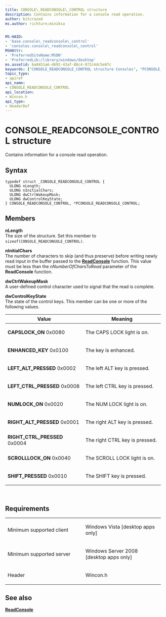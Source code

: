 ```yaml
---
title: CONSOLE\_READCONSOLE\_CONTROL structure
description: Contains information for a console read operation.
author: bitcrazed
ms.author: richturn;miniksa


MS-HAID:
- 'base.console\_readconsole\_control'
- 'consoles.console\_readconsole\_control'
MSHAttr:
- 'PreferredSiteName:MSDN'
- 'PreferredLib:/library/windows/desktop'
ms.assetid: 6a8451a6-d692-43af-88c4-972c4dc5e07c
keywords: ["CONSOLE_READCONSOLE_CONTROL structure Consoles", "PCONSOLE_READCONSOLE_CONTROL structure pointer Consoles"]
topic_type:
- apiref
api_name:
- CONSOLE_READCONSOLE_CONTROL
api_location:
- Wincon.h
api_type:
- HeaderDef
---
```


# CONSOLE\_READCONSOLE\_CONTROL structure


Contains information for a console read operation.

Syntax
------

```ManagedCPlusPlus
typedef struct _CONSOLE_READCONSOLE_CONTROL {
  ULONG nLength;
  ULONG nInitialChars;
  ULONG dwCtrlWakeupMask;
  ULONG dwControlKeyState;
} CONSOLE_READCONSOLE_CONTROL, *PCONSOLE_READCONSOLE_CONTROL;
```

Members
-------

**nLength**  
The size of the structure. Set this member to `sizeof(CONSOLE_READCONSOLE_CONTROL)`.

**nInitialChars**  
The number of characters to skip (and thus preserve) before writing newly read input in the buffer passed to the [**ReadConsole**](readconsole.md) function. This value must be less than the *nNumberOfCharsToRead* parameter of the **ReadConsole** function.

**dwCtrlWakeupMask**  
A user-defined control character used to signal that the read is complete.

**dwControlKeyState**  
The state of the control keys. This member can be one or more of the following values.

<table>
<colgroup>
<col width="50%" />
<col width="50%" />
</colgroup>
<thead>
<tr class="header">
<th>Value</th>
<th>Meaning</th>
</tr>
</thead>
<tbody>
<tr class="odd">
<td><span id="CAPSLOCK_ON"></span><span id="capslock_on"></span>
<strong>CAPSLOCK_ON</strong>
0x0080</td>
<td><p>The CAPS LOCK light is on.</p></td>
</tr>
<tr class="even">
<td><span id="ENHANCED_KEY"></span><span id="enhanced_key"></span>
<strong>ENHANCED_KEY</strong>
0x0100</td>
<td><p>The key is enhanced.</p></td>
</tr>
<tr class="odd">
<td><span id="LEFT_ALT_PRESSED"></span><span id="left_alt_pressed"></span>
<strong>LEFT_ALT_PRESSED</strong>
0x0002</td>
<td><p>The left ALT key is pressed.</p></td>
</tr>
<tr class="even">
<td><span id="LEFT_CTRL_PRESSED"></span><span id="left_ctrl_pressed"></span>
<strong>LEFT_CTRL_PRESSED</strong>
0x0008</td>
<td><p>The left CTRL key is pressed.</p></td>
</tr>
<tr class="odd">
<td><span id="NUMLOCK_ON"></span><span id="numlock_on"></span>
<strong>NUMLOCK_ON</strong>
0x0020</td>
<td><p>The NUM LOCK light is on.</p></td>
</tr>
<tr class="even">
<td><span id="RIGHT_ALT_PRESSED"></span><span id="right_alt_pressed"></span>
<strong>RIGHT_ALT_PRESSED</strong>
0x0001</td>
<td><p>The right ALT key is pressed.</p></td>
</tr>
<tr class="odd">
<td><span id="RIGHT_CTRL_PRESSED"></span><span id="right_ctrl_pressed"></span>
<strong>RIGHT_CTRL_PRESSED</strong>
0x0004</td>
<td><p>The right CTRL key is pressed.</p></td>
</tr>
<tr class="even">
<td><span id="SCROLLLOCK_ON"></span><span id="scrolllock_on"></span>
<strong>SCROLLLOCK_ON</strong>
0x0040</td>
<td><p>The SCROLL LOCK light is on.</p></td>
</tr>
<tr class="odd">
<td><span id="SHIFT_PRESSED"></span><span id="shift_pressed"></span>
<strong>SHIFT_PRESSED</strong>
0x0010</td>
<td><p>The SHIFT key is pressed.</p></td>
</tr>
<tr class="even">
</tr>
<tr class="odd">
</tr>
<tr class="even">
</tr>
<tr class="odd">
</tr>
<tr class="even">
</tr>
<tr class="odd">
</tr>
<tr class="even">
</tr>
</tbody>
</table>

 

Requirements
------------

<table>
<colgroup>
<col width="50%" />
<col width="50%" />
</colgroup>
<tbody>
<tr class="odd">
<td><p>Minimum supported client</p></td>
<td><p>Windows Vista [desktop apps only]</p></td>
</tr>
<tr class="even">
<td><p>Minimum supported server</p></td>
<td><p>Windows Server 2008 [desktop apps only]</p></td>
</tr>
<tr class="odd">
<td><p>Header</p></td>
<td>Wincon.h</td>
</tr>
</tbody>
</table>

## <span id="see_also"></span>See also


[**ReadConsole**](readconsole.md)

 

 




